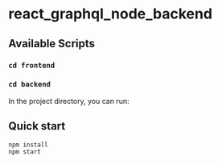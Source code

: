 # react_graphql_node_backend

## Available Scripts

### `cd frontend`
### `cd backend`

In the project directory, you can run:

## Quick start
```
npm install
npm start
```
